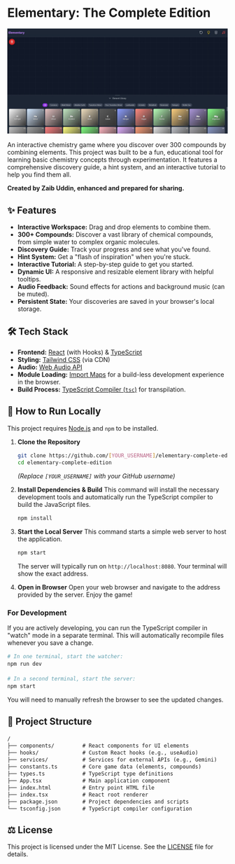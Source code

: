 # Elementary: The Complete Edition

![Elementary Screenshot](ElementaryScreenshot.jpg)

An interactive chemistry game where you discover over 300 compounds by combining elements. This project was built to be a fun, educational tool for learning basic chemistry concepts through experimentation. It features a comprehensive discovery guide, a hint system, and an interactive tutorial to help you find them all.

**Created by Zaib Uddin, enhanced and prepared for sharing.**

## ✨ Features

-   **Interactive Workspace:** Drag and drop elements to combine them.
-   **300+ Compounds:** Discover a vast library of chemical compounds, from simple water to complex organic molecules.
-   **Discovery Guide:** Track your progress and see what you've found.
-   **Hint System:** Get a "flash of inspiration" when you're stuck.
-   **Interactive Tutorial:** A step-by-step guide to get you started.
-   **Dynamic UI:** A responsive and resizable element library with helpful tooltips.
-   **Audio Feedback:** Sound effects for actions and background music (can be muted).
-   **Persistent State:** Your discoveries are saved in your browser's local storage.

## 🛠️ Tech Stack

-   **Frontend:** [React](https://react.dev/) (with Hooks) & [TypeScript](https://www.typescriptlang.org/)
-   **Styling:** [Tailwind CSS](https://tailwindcss.com/) (via CDN)
-   **Audio:** [Web Audio API](https://developer.mozilla.org/en-US/docs/Web/API/Web_Audio_API)
-   **Module Loading:** [Import Maps](https://developer.mozilla.org/en-US/docs/Web/HTML/Element/script/type/importmap) for a build-less development experience in the browser.
-   **Build Process:** [TypeScript Compiler (`tsc`)](https://www.typescriptlang.org/docs/handbook/compiler-options.html) for transpilation.

## 🚀 How to Run Locally

This project requires [Node.js](https://nodejs.org/) and `npm` to be installed.

1.  **Clone the Repository**
    ```bash
    git clone https://github.com/[YOUR_USERNAME]/elementary-complete-edition.git
    cd elementary-complete-edition
    ```
    *(Replace `[YOUR_USERNAME]` with your GitHub username)*

2.  **Install Dependencies & Build**
    This command will install the necessary development tools and automatically run the TypeScript compiler to build the JavaScript files.
    ```bash
    npm install
    ```

3.  **Start the Local Server**
    This command starts a simple web server to host the application.
    ```bash
    npm start
    ```
    The server will typically run on `http://localhost:8080`. Your terminal will show the exact address.

4.  **Open in Browser**
    Open your web browser and navigate to the address provided by the server. Enjoy the game!

### For Development

If you are actively developing, you can run the TypeScript compiler in "watch" mode in a separate terminal. This will automatically recompile files whenever you save a change.

```bash
# In one terminal, start the watcher:
npm run dev

# In a second terminal, start the server:
npm start
```
You will need to manually refresh the browser to see the updated changes.

## 📂 Project Structure

```
/
├── components/         # React components for UI elements
├── hooks/              # Custom React hooks (e.g., useAudio)
├── services/           # Services for external APIs (e.g., Gemini)
├── constants.ts        # Core game data (elements, compounds)
├── types.ts            # TypeScript type definitions
├── App.tsx             # Main application component
├── index.html          # Entry point HTML file
├── index.tsx           # React root renderer
├── package.json        # Project dependencies and scripts
└── tsconfig.json       # TypeScript compiler configuration
```

## ⚖️ License

This project is licensed under the MIT License. See the [LICENSE](LICENSE) file for details.
